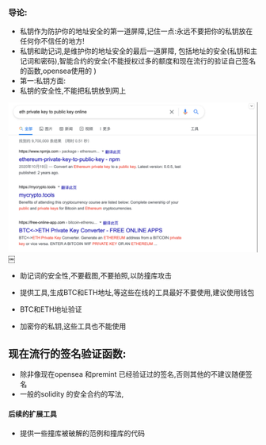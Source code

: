 ### 导论:
* 私钥作为防护你的地址安全的第一道屏障,记住一点:永远不要把你的私钥放在任何你不信任的地方!
* 私钥和助记词,是维护你的地址安全的最后一道屏障,
包括地址的安全(私钥和主记词和密码),智能合约的安全(不能授权过多的额度和现在流行的验证自己签名的函数,opensea使用的 )
* 第一:私钥方面:
* 私钥的安全性,不能把私钥放到网上
<img src="res/eth-private-key.jpg" width="700">
￼

* 助记词的安全性,不要截图,不要拍照,以防撞库攻击

* 提供工具,生成BTC和ETH地址,等这些在线的工具最好不要使用,建议使用钱包
* BTC和ETH地址验证
* 加密你的私钥,这些工具也不能使用

## 现在流行的签名验证函数:
* 除非像现在opensea 和premint 已经验证过的签名,否则其他的不建议随便签名
* 一般的solidity 的安全合约的写法,

#### 后续的扩展工具

* 提供一些撞库被破解的范例和撞库的代码